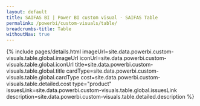 ```yaml
---
layout: default
title: SAIFAS BI | Power BI custom visual - SAIFAS Table
permalink: /powerbi/custom-visuals/table/
breadcrumbs-title: Table
withoutNav: true
---
```

{% include pages/details.html
  imageUrl=site.data.powerbi.custom-visuals.table.global.imageUrl
  iconUrl=site.data.powerbi.custom-visuals.table.global.iconUrl
  title=site.data.powerbi.custom-visuals.table.global.title
  cardType=site.data.powerbi.custom-visuals.table.global.cardType
  cost=site.data.powerbi.custom-visuals.table.detailed.cost
  type="product"
  issuesLink=site.data.powerbi.custom-visuals.table.global.issuesLink
  description=site.data.powerbi.custom-visuals.table.detailed.description
%}